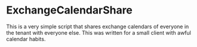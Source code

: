 # ExchangeCalendarShare
This is a very simple script that shares exchange calendars of everyone in the tenant with everyone else. This was written for a small client with awful calendar habits. 
